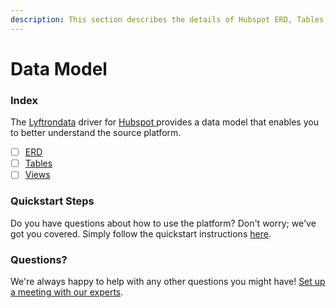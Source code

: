 ```yaml
---
description: This section describes the details of Hubspot ERD, Tables, and Views.
---
```


# Data Model

### Index

The  [Lyftrondata](https://www.lyftrondata.com/) driver for [Hubspot](https://www.lyftrondata.com/integration/hubspot/)[ ](https://www.lyftrondata.com/integration/hubspot/)provides a data model that enables you to better understand the source platform.

* [ ] [ERD](../../../marketing-analytics/hubspot/data-model/erd.md)
* [ ] [Tables](../../../marketing-analytics/hubspot/data-model/tables.md)
* [ ] [Views](../../../marketing-analytics/hubspot/data-model/views.md)

### Quickstart Steps

Do you have questions about how to use the platform? Don't worry; we've got you covered. Simply follow the quickstart instructions [here](../../../../quickstart-steps.md).

### Questions? <a href="#questions" id="questions"></a>

We're always happy to help with any other questions you might have! [Set up a meeting with our experts](https://www.lyftrondata.com/book-a-meeting/).


